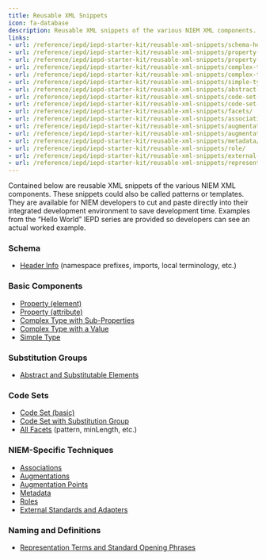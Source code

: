 ```yaml
---
title: Reusable XML Snippets
icon: fa-database
description: Reusable XML snippets of the various NIEM XML components. These snippets could also be called patterns or templates.
links:
- url: /reference/iepd/iepd-starter-kit/reusable-xml-snippets/schema-header/
- url: /reference/iepd/iepd-starter-kit/reusable-xml-snippets/property-element/
- url: /reference/iepd/iepd-starter-kit/reusable-xml-snippets/property-attribute/
- url: /reference/iepd/iepd-starter-kit/reusable-xml-snippets/complex-type-with-sub-properties/
- url: /reference/iepd/iepd-starter-kit/reusable-xml-snippets/complex-type-with-a-value/
- url: /reference/iepd/iepd-starter-kit/reusable-xml-snippets/simple-type/
- url: /reference/iepd/iepd-starter-kit/reusable-xml-snippets/abstract-and-substitutable/
- url: /reference/iepd/iepd-starter-kit/reusable-xml-snippets/code-set-basic/
- url: /reference/iepd/iepd-starter-kit/reusable-xml-snippets/code-set-substitution/
- url: /reference/iepd/iepd-starter-kit/reusable-xml-snippets/facets/
- url: /reference/iepd/iepd-starter-kit/reusable-xml-snippets/association/
- url: /reference/iepd/iepd-starter-kit/reusable-xml-snippets/augmentation/
- url: /reference/iepd/iepd-starter-kit/reusable-xml-snippets/augmentation-points/
- url: /reference/iepd/iepd-starter-kit/reusable-xml-snippets/metadata/
- url: /reference/iepd/iepd-starter-kit/reusable-xml-snippets/role/
- url: /reference/iepd/iepd-starter-kit/reusable-xml-snippets/external-standards-and-adapters/
- url: /reference/iepd/iepd-starter-kit/reusable-xml-snippets/representation-terms-and-phrases/
---
```

Contained below are reusable XML snippets of the various NIEM XML components. These snippets could also be called patterns or templates. They are available for NIEM developers to cut and paste directly into their integrated development environment to save development time. Examples from the “Hello World” IEPD series are provided so developers can see an actual worked example.

<div class="col-md-6" markdown="1">

### Schema
* [Header Info](./schema-header/) (namespace prefixes, imports, local terminology, etc.)

### Basic Components
* [Property (element)](./property-element/ "Pattern/property-element")
* [Property (attribute)](./property-attribute/ "Pattern/property-attribute")
* [Complex Type with Sub-Properties](./complex-type-with-sub-properties/ "Pattern/complex-type-with-sub-properties")
* [Complex Type with a Value](./complex-type-with-a-value/ "Pattern/complex-type-with-a-value")
* [Simple Type](./simple-type/ "Pattern/simple-type")

### Substitution Groups
* [Abstract and Substitutable Elements](./abstract-and-substitutable/ "Pattern/abstract-and-substitutable")
</div>

<div class="col-md-6" markdown="1">

### Code Sets
* [Code Set (basic)](./code-set-basic/ "Pattern/code-set-basic")
* [Code Set with Substitution Group](./code-set-substitution/ "Pattern/code-set-substitution")
* [All Facets](./facets/ "Pattern/facets") (pattern, minLength, etc.)

### NIEM-Specific Techniques
* [Associations](./association/ "Pattern/association")
* [Augmentations](./augmentation/ "Pattern/augmentation")
* [Augmentation Points](./augmentation-points/ "Pattern/augmentation-points")
* [Metadata](./metadata/ "Pattern/metadata")
* [Roles](./role/ "Pattern/role")
* [External Standards and Adapters](./external-standards-and-adapters/ "Pattern/external-standards-and-adapters")

### Naming and Definitions
* [Representation Terms and Standard Opening Phrases](./representation-terms-and-phrases/ "Pattern/representation-terms-and-phrases")
</div>

